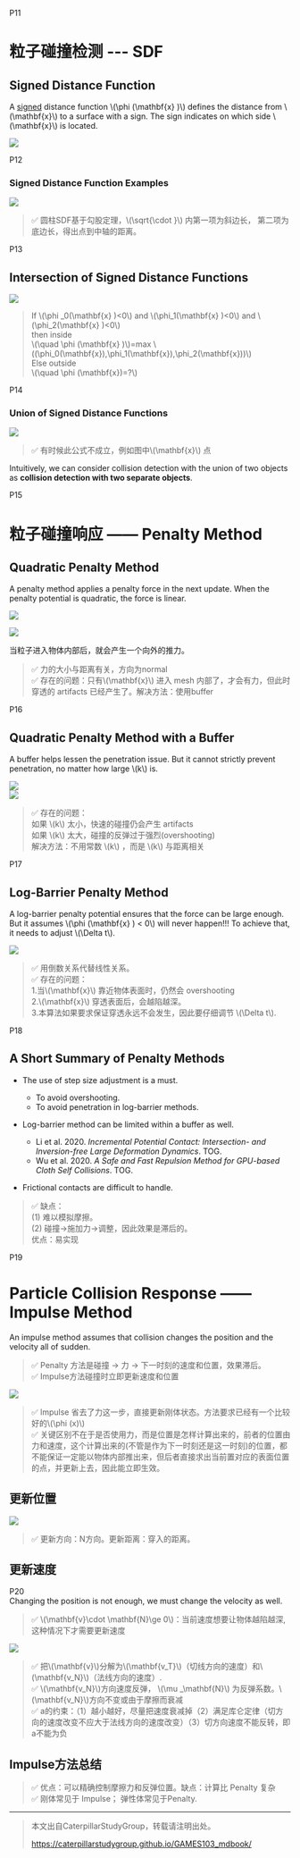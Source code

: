 P11  
# 粒子碰撞检测 --- SDF 

## Signed Distance Function   


A <u>signed</u> distance function \\(\phi (\mathbf{x} )\\) defines the distance from \\(\mathbf{x}\\) to a surface with a sign. The sign indicates on which side \\(\mathbf{x}\\) is located.     


![](./assets/04-6.png)     



P12   
### Signed Distance Function Examples    


![](./assets/04-07.png)     


> &#x2705; 圆柱SDF基于勾股定理，\\(\sqrt{\cdot }\\) 内第一项为斜边长，
第二项为底边长，得出点到中轴的距离。  




P13   
## Intersection of Signed Distance Functions    

![](./assets/04-8.png)     

> If \\(\phi _0(\mathbf{x} )<0\\) and \\(\phi_1(\mathbf{x} )<0\\) and \\(\phi_2(\mathbf{x} )<0\\)      
then inside    
\\(\quad \phi (\mathbf{x} )\\)=max \\(⁡(\phi_0(\mathbf{x}),\phi_1(\mathbf{x}),\phi_2(\mathbf{x}))\\)     
Else outside    
\\(\quad \phi (\mathbf{x})=?\\)   




P14  
### Union of Signed Distance Functions   

![](./assets/04-9.png)     

> &#x2705; 有时候此公式不成立，例如图中\\(\mathbf{x}\\) 点  

Intuitively, we can consider collision detection with the union of two objects as **collision detection with two separate objects**.    

P15   
# 粒子碰撞响应 —— Penalty Method  

## Quadratic Penalty Method    

A penalty method applies a penalty force in the next update. When the penalty potential is quadratic, the force is linear.     

![](./assets/04-11.png)     

![](./assets/04-10.png)     

当粒子进入物体内部后，就会产生一个向外的推力。     
> &#x2705; 力的大小与距离有关，方向为normal  
> &#x2705; 存在的问题：只有\\(\mathbf{x}\\) 进入 mesh 内部了，才会有力，但此时穿透的 artifacts 已经产生了。解决方法：使用buffer  


P16   
## Quadratic Penalty Method with a Buffer   


A buffer helps lessen the penetration issue. But it cannot strictly prevent penetration, no matter how large \\(k\\) is.      

![](./assets/04-12.png)     
![](./assets/04-13.png)     



> &#x2705; 存在的问题：  
> 如果 \\(k\\) 太小，快速的碰撞仍会产生 artifacts   
如果 \\(k\\) 太大，碰撞的反弹过于强烈(overshooting)  
解决方法：不用常数 \\(k\\) ，而是 \\(k\\) 与距离相关  




P17   
## Log-Barrier Penalty Method     


A log-barrier penalty potential ensures that the force can be large enough. But it assumes \\(\phi (\mathbf{x} ) < 0\\) will never happen!!! To achieve that, it needs to adjust \\(\Delta t\\).     

![](./assets/04-15.png)     

> &#x2705; 用倒数关系代替线性关系。  
> &#x2705; 存在的问题：  
> 1.当\\(\mathbf{x}\\) 靠近物体表面时，仍然会 overshooting   
 2.\\(\mathbf{x}\\) 穿透表面后，会越陷越深。  
 3.本算法如果要求保证穿透永远不会发生，因此要仔细调节 \\(\Delta t\\).  



P18  
## A Short Summary of Penalty Methods    

 - The use of step size adjustment is a must.     
    - To avoid overshooting.    
    - To avoid penetration in log-barrier methods.    

 - Log-barrier method can be limited within a buffer as well.    
    - Li et al. 2020. *Incremental Potential Contact: Intersection- and Inversion-free Large Deformation Dynamics*. TOG.    
    - Wu et al. 2020. *A Safe and Fast Repulsion Method for GPU-based Cloth Self Collisions*. TOG.   

 - Frictional contacts are difficult to handle.    
 
> &#x2705; 缺点：   
(1) 难以模拟摩擦。   
(2) 碰撞->施加力->调整，因此效果是滞后的。    
优点：易实现  
 
P19   
# Particle Collision Response —— Impulse Method    

An impulse method assumes that collision changes the position and the velocity all of sudden.      

> &#x2705; Penalty 方法是碰撞 → 力 → 下一时刻的速度和位置，效果滞后。   
> &#x2705; Impulse方法碰撞时立即更新速度和位置   

![](./assets/04-16.png)    

> &#x2705; lmpulse 省去了力这一步，直接更新刚体状态。方法要求已经有一个比较好的\\(\phi (x)\\)   
> &#x2705; 关键区别不在于是否使用力，而是位置是怎样计算出来的，前者的位置由力和速度，这个计算出来的(不管是作为下一时刻还是这一时刻)的位置，都不能保证一定能以物体内部推出来，但后者直接求出当前置对应的表面位置的点，并更新上去，因此能立即生效。    

## 更新位置

![](./assets/04-17.png)    

> &#x2705; 更新方向：N方向。更新距离：穿入的距离。

## 更新速度

P20    
Changing the position is not enough, we must change the velocity as well.      

> &#x2705; \\(\mathbf{v}\cdot \mathbf{N}\ge 0\\)：当前速度想要让物体越陷越深, 这种情况下才需要更新速度   

![](./assets/04-18-1.png)    

> &#x2705; 把\\(\mathbf{v}\\)分解为\\(\mathbf{v_T}\\)（切线方向的速度）和\\(\mathbf{v_N}\\)（法线方向的速度）.  
> &#x2705; \\(\mathbf{v_N}\\)方向速度反弹， \\(\mu _\mathbf{N}\\) 为反弹系数。\\(\mathbf{v_N}\\)方向不变或由于摩擦而衰减  
> &#x2705; a的约束：（1）越小越好，尽量把速度衰减掉（2）满足库仑定律（切方向的速度改变不应大于法线方向的速度改变）（3）切方向速度不能反转，即a不能为负   

## Impulse方法总结

> &#x2705; 优点：可以精确控制摩擦力和反弹位置。缺点：计算比 Penalty 复杂   
> &#x2705; 刚体常见于 Impulse； 弹性体常见于Penalty.   


---------------------------------------
> 本文出自CaterpillarStudyGroup，转载请注明出处。
>
> https://caterpillarstudygroup.github.io/GAMES103_mdbook/